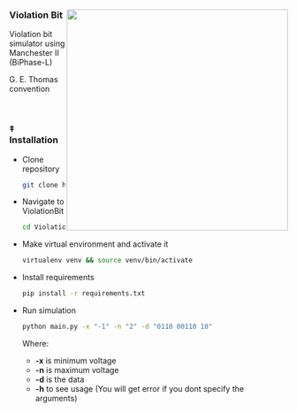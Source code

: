 <div align="center">
  <img width=400 align="right" src="https://github.com/kozyol/ViolationBit/assets/118578799/ffbff4e9-a1a6-4f23-a4b6-f9207213943d" />
  <h3 align="left">Violation Bit</h3>
  <p align="left">Violation bit simulator using Manchester II (BiPhase-L)</p>
  <p align="left">G. E. Thomas convention</p>
</div>

<br>

<h3>‡ Installation</h3> 

+ Clone repository
    ```bash
    git clone https://github.com/kozyol/ViolationBit
    ```

+ Navigate to ViolationBit
    ```bash
    cd ViolationBit
    ```
+ Make virtual environment and activate it
    ```bash
    virtualenv venv && source venv/bin/activate
    ```
+ Install requirements
   ```bash
   pip install -r requirements.txt
   ```
+ Run simulation
   ```bash
   python main.py -x "-1" -n "2" -d "0110 00110 10"
   ```
   Where:
   - **-x** is minimum voltage
   - **-n** is maximum voltage
   - **-d** is the data
   - **-h** to see usage (You will get error if you dont specify the arguments)

     
